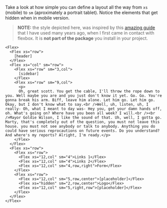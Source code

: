 Take a look at how simple you can define a layout all the way from `xs` (mobile) to `sm` (aproximately a portrait tablet). Notice the elements that get hidden when in mobile version.

> **NOTE:** the style depicted here, was inspired by this [amazing guide](https://css-tricks.com/snippets/css/a-guide-to-flexbox/) that I have used many years ago, when I first came in contact with flexbox. It is **not part of the package** you install in your project.

```vue
<Flex>
  <Flex xs="row">
    [header]
  </Flex>
  <Flex xs="col" sm="row">
    <Flex xs="row" sm="3,col">
      [sidebar]
    </Flex>
    <Flex xs="row" sm="9,col">
      <p>
      Oh, great scott. You get the cable, I'll throw the rope down to you. Well maybe you are and you just don't know it yet. Go. Go. You're gonna break his arm. Biff, leave him alone. Let him go. Let him go. Okay, but I don't know what to say.<br />Well, uh, listen, uh, I really- Oh, what I meant to day was- Hey you, get your damn hands off, oh. What's going on? Where have you been all week? I will.<br /><br />Mayor Goldie Wilson, I like the sound of that. Uh, well, I gotta go. Marty, that's completely out of the question, you must not leave this house. you must not see anybody or talk to anybody. Anything you do could have serious reprocautions on future events. Do you understand? And where's my reports? Alright, I'm ready.</p>
    </Flex>
  </Flex>
  <Flex xs="row">
    <Flex xs="row">
      <Flex xs="12,col" sm="4">Links 1</Flex>
      <Flex xs="12,col" sm="4">Links 2</Flex>
      <Flex xs="12,col" sm="4,row,right">Form</Flex>
    </Flex>
    <Flex xs="row">
      <Flex xs="12,col" sm="5,row,center">[placeholder]</Flex>
      <Flex xs="hidden" sm="2,row,center">Logo</Flex>
      <Flex xs="12,col" sm="5,right,row">[placeholder]</Flex>
    </Flex>
  </Flex>
</Flex>
```
